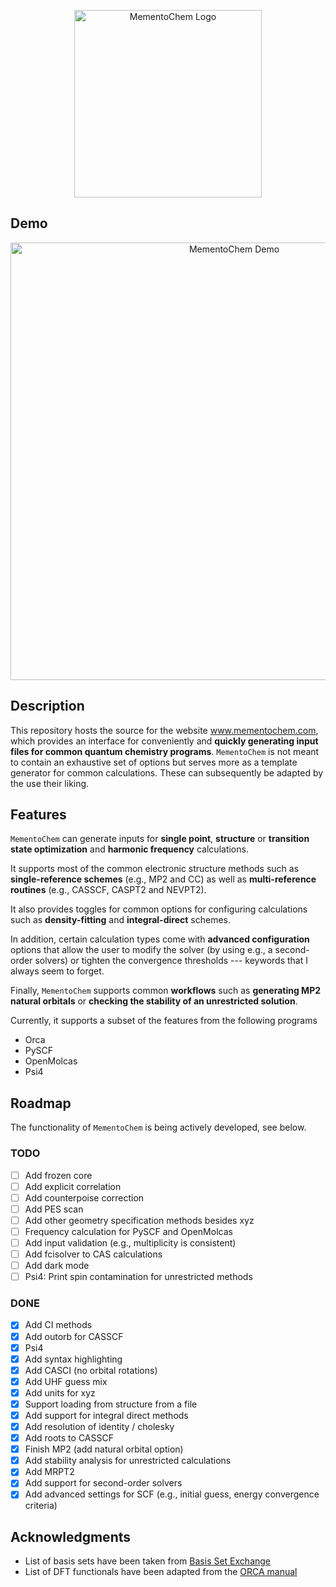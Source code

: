 <p align="center">
  <img width="300px" alt="MementoChem Logo" src="https://github.com/user-attachments/assets/ce24bd6a-131c-4c8e-b575-71b4ec75cd9d" />
</p>

## Demo

<p align="center">
  <img width="700px" alt="MementoChem Demo" src="https://github.com/user-attachments/assets/8e689366-127e-4e6d-8501-0b60e5ae25c6" />
</p>


## Description

This repository hosts the source for the website www.mementochem.com, which provides an interface for conveniently and **quickly generating input files for common quantum chemistry programs**.
`MementoChem` is not meant to contain an exhaustive set of options but serves more as a template generator for common calculations.
These can subsequently be adapted by the use their liking.

## Features

`MementoChem` can generate inputs for **single point**, **structure** or **transition state optimization** and **harmonic frequency** calculations.

It supports most of the common electronic structure methods such as **single-reference schemes** (e.g., MP2 and CC) as well as **multi-reference routines** (e.g., CASSCF, CASPT2 and NEVPT2).

It also provides toggles for common options for configuring calculations such as **density-fitting** and **integral-direct** schemes.

In addition, certain calculation types come with **advanced configuration** options that allow the user to modify the solver (by using e.g., a second-order solvers) or tighten the convergence thresholds --- keywords that I always seem to forget.

Finally, `MementoChem` supports common **workflows** such as **generating MP2 natural orbitals** or **checking the stability of an unrestricted solution**.

Currently, it supports a subset of the features from the following programs
- Orca
- PySCF
- OpenMolcas
- Psi4

## Roadmap

The functionality of `MementoChem` is being actively developed, see below.

### TODO

- [ ] Add frozen core
- [ ] Add explicit correlation
- [ ] Add counterpoise correction
- [ ] Add PES scan
- [ ] Add other geometry specification methods besides xyz
- [ ] Frequency calculation for PySCF and OpenMolcas
- [ ] Add input validation (e.g., multiplicity is consistent)
- [ ] Add fcisolver to CAS calculations
- [ ] Add dark mode
- [ ] Psi4: Print spin contamination for unrestricted methods

### DONE

- [x] Add CI methods
- [x] Add outorb for CASSCF
- [x] Psi4
- [x] Add syntax highlighting
- [x] Add CASCI (no orbital rotations)
- [x] Add UHF guess mix
- [x] Add units for xyz
- [x] Support loading from structure from a file
- [x] Add support for integral direct methods
- [x] Add resolution of identity / cholesky
- [x] Add roots to CASSCF
- [x] Finish MP2 (add natural orbital option)
- [x] Add stability analysis for unrestricted calculations
- [x] Add MRPT2
- [x] Add support for second-order solvers
- [x] Add advanced settings for SCF (e.g., initial guess, energy convergence criteria)

## Acknowledgments

- List of basis sets have been taken from [Basis Set Exchange](https://github.com/MolSSI-BSE/basis_set_exchange)
- List of DFT functionals have been adapted from the [ORCA manual](https://www.faccts.de/docs/orca/6.0/manual/contents/detailed/model.html#choice-of-functional)
